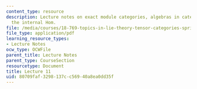 ```yaml
---
content_type: resource
description: Lecture notes on exact module categories, algebras in categories, and
  the internal Hom.
file: /media/courses/18-769-topics-in-lie-theory-tensor-categories-spring-2009/80709faf3298137cc56940a8ea0dd35f_MIT18_769S09_lec11.pdf
file_type: application/pdf
learning_resource_types:
- Lecture Notes
ocw_type: OCWFile
parent_title: Lecture Notes
parent_type: CourseSection
resourcetype: Document
title: Lecture 11
uid: 80709faf-3298-137c-c569-40a8ea0dd35f
---
```

